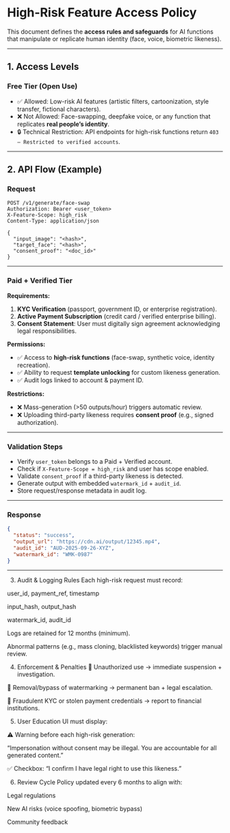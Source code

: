 # High-Risk Feature Access Policy

This document defines the **access rules and safeguards** for AI functions that manipulate or replicate human identity (face, voice, biometric likeness).

---

## 1. Access Levels

### Free Tier (Open Use)
- ✅ Allowed: Low-risk AI features (artistic filters, cartoonization, style transfer, fictional characters).
- ❌ Not Allowed: Face-swapping, deepfake voice, or any function that replicates **real people’s identity**.
- 🔒 Technical Restriction: API endpoints for high-risk functions return `403 – Restricted to verified accounts`.

---

## 2. API Flow (Example)

### Request

```http
POST /v1/generate/face-swap
Authorization: Bearer <user_token>
X-Feature-Scope: high_risk
Content-Type: application/json

{
  "input_image": "<hash>",
  "target_face": "<hash>",
  "consent_proof": "<doc_id>"
}
```

---

### Paid + Verified Tier

**Requirements:**
1. **KYC Verification** (passport, government ID, or enterprise registration).
2. **Active Payment Subscription** (credit card / verified enterprise billing).
3. **Consent Statement**: User must digitally sign agreement acknowledging legal responsibilities.

**Permissions:**
- ✅ Access to **high-risk functions** (face-swap, synthetic voice, identity recreation).
- ✅ Ability to request **template unlocking** for custom likeness generation.
- ✅ Audit logs linked to account & payment ID.

**Restrictions:**
- ❌ Mass-generation (>50 outputs/hour) triggers automatic review.
- ❌ Uploading third-party likeness requires **consent proof** (e.g., signed authorization).

---

### Validation Steps

- Verify `user_token` belongs to a Paid + Verified account.
- Check if `X-Feature-Scope = high_risk` and user has scope enabled.
- Validate `consent_proof` if a third-party likeness is detected.
- Generate output with embedded `watermark_id` + `audit_id`.
- Store request/response metadata in audit log.

---

### Response

```json
{
  "status": "success",
  "output_url": "https://cdn.ai/output/12345.mp4",
  "audit_id": "AUD-2025-09-26-XYZ",
  "watermark_id": "WMK-0987"
}
```

-----

3. Audit & Logging Rules
Each high-risk request must record:

user_id, payment_ref, timestamp

input_hash, output_hash

watermark_id, audit_id

Logs are retained for 12 months (minimum).

Abnormal patterns (e.g., mass cloning, blacklisted keywords) trigger manual review.

4. Enforcement & Penalties
🚫 Unauthorized use → immediate suspension + investigation.

🚫 Removal/bypass of watermarking → permanent ban + legal escalation.

🚫 Fraudulent KYC or stolen payment credentials → report to financial institutions.

5. User Education
UI must display:

⚠️ Warning before each high-risk generation:

“Impersonation without consent may be illegal. You are accountable for all generated content.”

✅ Checkbox: “I confirm I have legal right to use this likeness.”

6. Review Cycle
Policy updated every 6 months to align with:

Legal regulations

New AI risks (voice spoofing, biometric bypass)

Community feedback

